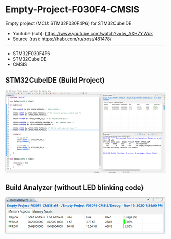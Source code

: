 # Empty-Project-F030F4-CMSIS
 Empty project (MCU: STM32F030F4P6) for STM32CubeIDE 
* Youtube (sub): https://www.youtube.com/watch?v=Iw_AXH7YWuk
* Source (rus): https://habr.com/ru/post/481478/
___
* STM32F030F4P6
* STM32CubeIDE
* CMSIS
 ## STM32CubeIDE (Build Project)
  ![alt text](https://github.com/Egoruch/Empty-Project-F030F4-CMSIS/blob/main/Img/cubeide_window_f030f4p6.png)
 ## Build Analyzer (without LED blinking code)
 ![alt text](https://github.com/Egoruch/Empty-Project-F030F4-CMSIS/blob/main/Img/build_an_f030f4p6.png)
